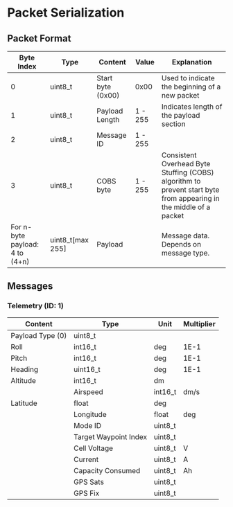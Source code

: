 # Packet Serialization

## Packet Format

| Byte Index | Type | Content                           | Value   | Explanation |
|   -    |-   | --------------------------------- | ------- | - |
| 0        |  uint8_t | Start byte (0x00)                 | 0x00 | Used to indicate the beginning of a new packet |
| 1          | uint8_t| Payload Length                    | 1 - 255 | Indicates length of the payload section |
| 2           | uint8_t | Message ID | 1 - 255 | |
| 3          |  uint8_t| COBS byte | 1 - 255 | Consistent Overhead Byte Stuffing (COBS) algorithm to prevent start byte from appearing in the middle of a packet |
| For n-byte payload: 4 to (4+n)  | uint8_t[max 255]       | Payload   |       |  Message data. Depends on message type. |

## Messages

### Telemetry (ID: 1)

| Content          | Type     | Unit | Multiplier |
| ---------------- | -------- | ---- | ---------- |
| Payload Type (0) | uint8_t  |
| Roll             | int16_t  | deg  | 1E-1       |
| Pitch            | int16_t  | deg  | 1E-1       |
| Heading          | uint16_t | deg  | 1E-1       |
 | Altitude         | int16_t  | dm   |            |
      | Airspeed         | int16_t  | dm/s |
   | Latitude         | float    | deg  |
      | Longitude        | float    | deg  |
       | Mode ID          | uint8_t  |      |
        | Target Waypoint Index | uint8_t |  |            |
         | Cell Voltage     | uint8_t  | V    | 5E-1       |
        | Current          | uint8_t  | A    | 5E1        |
       | Capacity Consumed | uint8_t | Ah   | |
         | GPS Sats | uint8_t |  | |
       | GPS Fix | uint8_t | | | 
